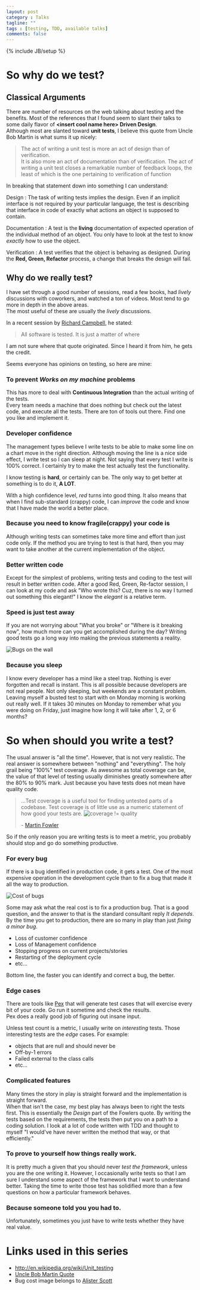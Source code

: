 ```yaml
---
layout: post
category : Talks
tagline: ""
tags : [testing, TDD, available talks]
comments: false
---
```

{% include JB/setup %}

# So why do we test?

## Classical Arguments

There are number of resources on the web talking about testing and the benefits.  Most of 
the references that I found seem to slant their talks to some daily flavor of 
__\<insert cool name here\> Driven Design__.  
Although most are slanted toward __unit tests__, I believe this quote from 
Uncle Bob Martin is what sums it up nicely:


> The act of writing a unit test is more an act of design than of verification.  
It is also more an act of documentation than of verification.  The act of writing a unit test 
closes a remarkable number of feedback loops, the least of which is the one pertaining to 
verification of function

In breaking that statement down into something I can understand:

Design
:    The task of writing tests implies the design.  Even if an implicit interface 
is not required by your particular language, the test is describing that interface in code of 
exactly what actions an object is supposed to contain.


Documentation
:    A test is the __living__ documentation of expected operation of the individual method of
an object.  You only have to look at the test to know _exactly_ how to use the object.


Verification
:    A test verifies that the object is behaving as designed.  During the __Red, Green, Refactor__ 
process, a change that breaks the design will fail.

## Why do we really test?

I have set through a good number of sessions, read a few books, had _lively_ discussions with 
coworkers, and watched a ton of videos.  Most tend to go more in depth in the above areas.  
The most useful of these are usually the _lively_ discussions.

In a recent session by [Richard Campbell](https://twitter.com/richcampbell), he stated:

> All software is tested.  It is just a matter of where

I am not sure where that quote originated.  Since I heard it from him, he gets the credit.

Seems everyone has opinions on testing, so here are mine:

### To prevent _Works on my machine_ problems
This has more to deal with __Continuous Integration__ than the actual writing of the tests.  
Every team needs a machine that does nothing but check out the latest code, and execute all 
the tests.  There are ton of tools out there.  Find one you like and implement it.

### Developer confidence
The management types believe I write tests to be able to make some line on a chart move 
in the right direction.  Although moving the line is a nice side effect, I write test so I 
can sleep at night.  Not saying that every test I write is 100% correct. I certainly try to 
make the test actually test the functionality.  

I know testing is __hard__, or certainly can be.  The only way to get better at something 
is to do it, __A LOT__.  

With a high confidence level, _red_ turns into good thing.  It also means that when I find 
sub-standard (crappy) code, I can _improve_ the code and know that I have made the world 
a better place.

### Because you need to know fragile(crappy) your code is
Although writing tests can sometimes take more time and effort than just code only.  If the 
method you are trying to test is that hard, then you may want to take another at the current 
implementation of the object.

### Better written code
Except for the simplest of problems, writing tests and coding to the test will result in 
better written code.  After a good Red, Green, Re-factor session, I can look at my code and 
ask "Who wrote this?  Cuz, there is no way I turned out something this elegant!"  I know 
the _elegant_ is a relative term.

### Speed is just test away
If you are not worrying about "What you broke" or "Where is it breaking now", how much more 
can you get accomplished during the day?  Writing good tests go a long way into making the 
previous statements a reality.  

![Bugs on the wall](/assets/why-we-test/bugs-on-the-wall.png)

### Because you sleep
I know every developer has a mind like a steel trap.  Nothing is ever forgotten and recall 
is instant.  This is all possible because developers are not real people.  Not only sleeping, 
but weekends are a constant problem.  Leaving myself a busted test to start with on Monday 
morning is working out really well.  If it takes 30 minutes on Monday to remember what you 
were doing on Friday, just imagine how long it will take after 1, 2, or 6 months?

# So when should you write a test?
The usual answer is "all the time".  However, that is not very realistic.  The real answer is 
somewhere between "nothing" and "everything".  The holy grail being "100%" 
test coverage.  As awesome as total coverage can be, the value of that level 
of testing usually diminishes greatly somewhere after the 80% to 90% mark.  Just because you 
have tests does not mean have quality code.

> ...Test coverage is a useful tool for finding untested parts of a codebase. Test coverage is of little use as a numeric statement of how good your tests are.
> ![coverage != quality](/assets/why-we-test/coverage-not-quality.png)
> 
> \- [Martin Fowler](http://martinfowler.com/bliki/TestCoverage.html)

So if the only reason you are writing tests is to meet a metric, you probably should stop and 
go do something productive.

### For every bug
If there is a bug identified in production code, it gets a test.  One of the most expensive 
operation in the development cycle than to fix a bug that made it all the way to production.  

![Cost of bugs](/assets/why-we-test/bug-fix-costs.jpg)

Some may ask what the real cost is to fix a production bug.  That is a good question, and the 
answer to that is the standard consultant reply _It depends_.  By the time you get to production, 
there are so many in play than just _fixing a minor bug_.  

* Loss of customer confidence
* Loss of Management confidence
* Stopping progress on current projects/stories
* Restarting of the deployment cycle
* etc...

Bottom line, the faster you can identify and correct a bug, the better.

### Edge cases
There are tools like [Pex](http://research.microsoft.com/en-us/projects/pex/) that will generate 
test cases that will exercise every bit of your code.  Go run it sometime and check the results.  
Pex does a really good job of figuring out insane input.  

Unless test count is a metric, I usually write on _interesting_ tests.  Those interesting tests 
are the _edge_ cases.  For example:

* objects that are null and should never be
* Off-by-1 errors
* Failed external to the class calls
* etc...

### Complicated features
Many times the story in play is straight forward and the implementation is straight forward.  
When that isn't the case, my best play has always been to right the tests first.  This is 
essentially the _Design_ part of the Fowlers quote.  By writing the tests based on the requirements,
 the tests then put you on a path to a coding solution.  I look at a lot of code written with 
 TDD and thought to myself "I would've have never written the method that way, or that efficiently."

### To prove to yourself how things really work.
It is pretty much a given that you should never _test the framework_, unless you are the one
 writing it. However, I occasionally write tests so that I am sure I understand some aspect 
 of the framework that I want to understand better.  Taking the time to write those test has 
 solidified more than a few questions on how a particular framework behaves.
 
### Because someone told you you had to.
Unfortunately, sometimes you just have to write tests whether they have real value.  

# Links used in this series

* <http://en.wikipedia.org/wiki/Unit_testing>
* [Uncle Bob Martin Quote](http://www.agiledata.org/essays/tdd.html)
* Bug cost image belongs to [Alister Scott](http://watirmelon.com/2013/05/17/fixing-bugs-in-production-is-it-that-expensive-any-more/)